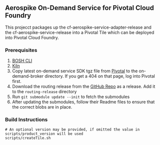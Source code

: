 ## Aerospike On-Demand Service for Pivotal Cloud Foundry

This projecct packages up the cf-aerospike-service-adapter-release and the cf-aerospike-service-release into a Pivotal Tile which can be deployed into Pivotal Cloud Foundry.

### Prerequisites

1. [BOSH CLI](https://bosh.io/docs/bosh-cli.html)
2. [Kiln](https://github.com/pivotal-cf/kiln) 
3. Copy latest on-demand service SDK tgz file from [Pivotal](https://network.pivotal.io/products/on-demand-services-sdk/) to the on-demand-broker directory. If you get a 404 on that page, log into Pivotal first.
4. Download the routing release from the [GitHub Repo](https://github.com/cloudfoundry/routing-release) as a release. Add it to the ``routing-release`` directory
5. Run ``git submodule update --init`` to fetch the submodules
6. After updating the submodules, follow their Readme files to ensure that the correct blobs are in place.

### Build Instructions

~~~~
# An optional version may be provided, if omitted the value in scripts/product_version will be used
scripts/createTile.sh
~~~~
